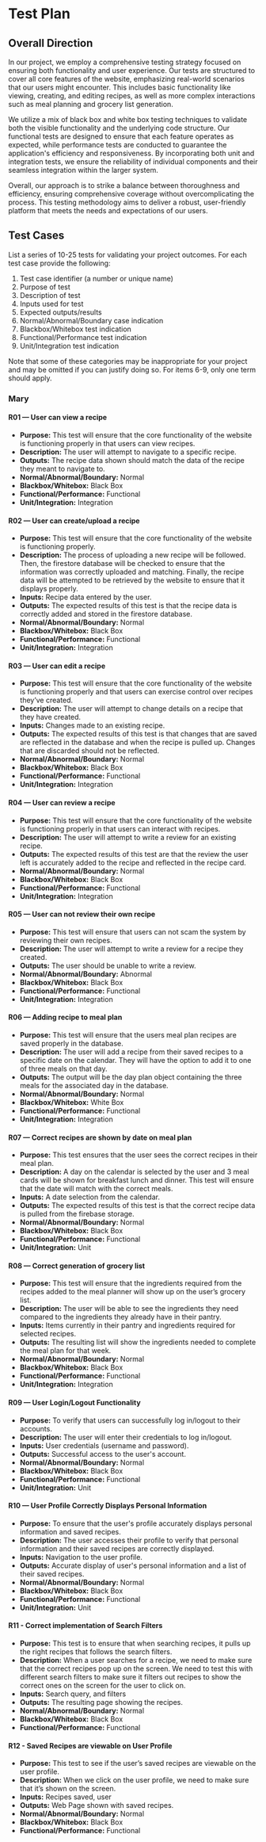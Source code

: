 # Test Plan

## Overall Direction
In our project, we employ a comprehensive testing strategy focused on ensuring both functionality and user experience. Our tests are structured to cover all core features of the website, emphasizing real-world scenarios that our users might encounter. This includes basic functionality like viewing, creating, and editing recipes, as well as more complex interactions such as meal planning and grocery list generation.

We utilize a mix of black box and white box testing techniques to validate both the visible functionality and the underlying code structure. Our functional tests are designed to ensure that each feature operates as expected, while performance tests are conducted to guarantee the application's efficiency and responsiveness. By incorporating both unit and integration tests, we ensure the reliability of individual components and their seamless integration within the larger system.

Overall, our approach is to strike a balance between thoroughness and efficiency, ensuring comprehensive coverage without overcomplicating the process. This testing methodology aims to deliver a robust, user-friendly platform that meets the needs and expectations of our users.

## Test Cases
List a series of 10-25 tests for validating your project outcomes. For each test case provide the following:
1. Test case identifier (a number or unique name)
2. Purpose of test
3. Description of test
4. Inputs used for test
5. Expected outputs/results
6. Normal/Abnormal/Boundary case indication
7. Blackbox/Whitebox test indication
8. Functional/Performance test indication
9. Unit/Integration test indication

Note that some of these categories may be inappropriate for your project and may be omitted if you can justify doing so. For items 6-9, only one term should apply.

### Mary
#### R01 — User can view a recipe
- **Purpose:** This test will ensure that the core functionality of the website is functioning properly in that users can view recipes.
- **Description:** The user will attempt to navigate to a specific recipe.
- **Outputs:** The recipe data shown should match the data of the recipe they meant to navigate to.
- **Normal/Abnormal/Boundary:** Normal
- **Blackbox/Whitebox:** Black Box
- **Functional/Performance:** Functional
- **Unit/Integration:** Integration

#### R02 — User can create/upload a recipe
- **Purpose:** This test will ensure that the core functionality of the website is functioning properly.
- **Description:** The process of uploading a new recipe will be followed. Then, the firestore database will be checked to ensure that the information was correctly uploaded and matching. Finally, the recipe data will be attempted to be retrieved by the website to ensure that it displays properly.
- **Inputs:** Recipe data entered by the user.
- **Outputs:** The expected results of this test is that the recipe data is correctly added and stored in the firestore database.
- **Normal/Abnormal/Boundary:** Normal
- **Blackbox/Whitebox:** Black Box
- **Functional/Performance:** Functional
- **Unit/Integration:** Integration

#### R03 — User can edit a recipe
- **Purpose:** This test will ensure that the core functionality of the website is functioning properly and that users can exercise control over recipes they’ve created.
- **Description:** The user will attempt to change details on a recipe that they have created.
- **Inputs:** Changes made to an existing recipe.
- **Outputs:** The expected results of this test is that changes that are saved are reflected in the database and when the recipe is pulled up. Changes that are discarded should not be reflected.
- **Normal/Abnormal/Boundary:** Normal
- **Blackbox/Whitebox:** Black Box
- **Functional/Performance:** Functional
- **Unit/Integration:** Integration

#### R04 — User can review a recipe
- **Purpose:** This test will ensure that the core functionality of the website is functioning properly in that users can interact with recipes.
- **Description:** The user will attempt to write a review for an existing recipe.
- **Outputs:** The expected results of this test are that the review the user left is accurately added to the recipe and reflected in the recipe card.
- **Normal/Abnormal/Boundary:** Normal
- **Blackbox/Whitebox:** Black Box
- **Functional/Performance:** Functional
- **Unit/Integration:** Integration

#### R05 — User can not review their own recipe
- **Purpose:** This test will ensure that users can not scam the system by reviewing their own recipes.
- **Description:** The user will attempt to write a review for a recipe they created.
- **Outputs:** The user should be unable to write a review.
- **Normal/Abnormal/Boundary:** Abnormal
- **Blackbox/Whitebox:** Black Box
- **Functional/Performance:** Functional
- **Unit/Integration:** Integration

#### R06 — Adding recipe to meal plan
- **Purpose:** This test will ensure that the users meal plan recipes are saved properly in the database.
- **Description:** The user will add a recipe from their saved recipes to a specific date on the calendar. They will have the option to add it to one of three meals on that day.
- **Outputs:** The output will be the day plan object containing the three meals for the associated day in the database.
- **Normal/Abnormal/Boundary:** Normal
- **Blackbox/Whitebox:** White Box
- **Functional/Performance:** Functional
- **Unit/Integration:** Integration

#### R07 — Correct recipes are shown by date on meal plan
- **Purpose:** This test ensures that the user sees the correct recipes in their meal plan.
- **Description:** A day on the calendar is selected by the user and 3 meal cards will be shown for breakfast lunch and dinner. This test will ensure that the date will match with the correct meals.
- **Inputs:** A date selection from the calendar.
- **Outputs:** The expected results of this test is that the correct recipe data is pulled from the firebase storage.
- **Normal/Abnormal/Boundary:** Normal
- **Blackbox/Whitebox:** Black Box
- **Functional/Performance:** Functional
- **Unit/Integration:** Unit

#### R08 — Correct generation of grocery list
- **Purpose:** This test will ensure that the ingredients required from the recipes added to the meal planner will show up on the user’s grocery list.
- **Description:** The user will be able to see the ingredients they need compared to the ingredients they already have in their pantry.
- **Inputs:** Items currently in their pantry and ingredients required for selected recipes.
- **Outputs:** The resulting list will show the ingredients needed to complete the meal plan for that week.
- **Normal/Abnormal/Boundary:** Normal
- **Blackbox/Whitebox:** Black Box
- **Functional/Performance:** Functional
- **Unit/Integration:** Integration

#### R09 — User Login/Logout Functionality
- **Purpose:** To verify that users can successfully log in/logout to their accounts.
- **Description:** The user will enter their credentials to log in/logout.
- **Inputs:** User credentials (username and password).
- **Outputs:** Successful access to the user's account.
- **Normal/Abnormal/Boundary:** Normal
- **Blackbox/Whitebox:** Black Box
- **Functional/Performance:** Functional
- **Unit/Integration:** Unit

#### R10 — User Profile Correctly Displays Personal Information
- **Purpose:** To ensure that the user's profile accurately displays personal information and saved recipes.
- **Description:** The user accesses their profile to verify that personal information and their saved recipes are correctly displayed.
- **Inputs:** Navigation to the user profile.
- **Outputs:** Accurate display of user's personal information and a list of their saved recipes.
- **Normal/Abnormal/Boundary:** Normal
- **Blackbox/Whitebox:** Black Box
- **Functional/Performance:** Functional
- **Unit/Integration:** Unit

#### R11 - Correct implementation of Search Filters
- **Purpose:** This test is to ensure that when searching recipes, it pulls up the right recipes that follows the search filters.
- **Description:** When a user searches for a recipe, we need to make sure that the correct recipes pop up on the screen. We need to test this with different search filters to make sure it filters out recipes to show the correct ones on the screen for the user to click on.
- **Inputs:** Search query, and filters
- **Outputs:** The resulting page showing the recipes.
- **Normal/Abnormal/Boundary:** Normal
- **Blackbox/Whitebox:** Black Box
- **Functional/Performance:** Functional

#### R12 - Saved Recipes are viewable on User Profile
- **Purpose:** This test to see if the user’s saved recipes are viewable on the user profile.
- **Description:** When we click on the user profile, we need to make sure that it’s shown on the screen.
- **Inputs:** Recipes saved, user
- **Outputs:** Web Page shown with saved recipes.
- **Normal/Abnormal/Boundary:** Normal
- **Blackbox/Whitebox:** Black Box
- **Functional/Performance:** Functional

